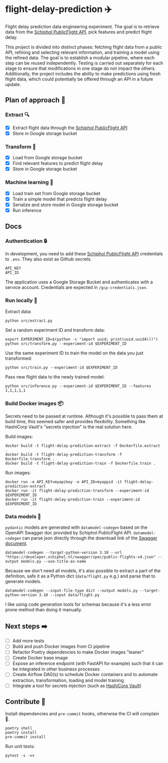 # flight-delay-prediction ✈️

Flight delay prediction data engineering experiment. The goal is to retrieve data from the [Schiphol PublicFlight API](https://developer.schiphol.nl/apis/flight-api/v4/flights?version=latest), pick features and predict flight delay.

This project is divided into distinct phases: fetching flight data from a public API, refining and selecting relevant information, and training a model using the refined data. The goal is to establish a modular pipeline, where each step can be reused independently. Testing is carried out separately for each stage to ensure that modifications in one stage do not impact the others. Additionally, the project includes the ability to make predictions using fresh flight data, which could potentially be offered through an API in a future update.

## Plan of approach 📝

### Extract 🔍

- [x] Extract flight data through the [Schiphol PublicFlight API](https://developer.schiphol.nl/apis/flight-api/v4/flights?version=latest)
- [x] Store in Google storage bucket

### Transform 🔀

- [x] Load from Google storage bucket
- [x] Find relevant features to predict flight delay
- [x] Store in Google storage bucket

### Machine learning 🤖

- [x] Load train set from Google storage bucket
- [x] Train a simple model that predicts flight delay
- [x] Serialize and store model in Google storage bucket
- [x] Run inference

## Docs

### Authentication 🔒

In development, you need to add these [Schiphol PublicFlight API](https://developer.schiphol.nl/apis/flight-api/v4/flights?version=latest) credentials to `.env`. They also exist as Github secrets.

```
API_KEY
API_ID
```

The application uses a Google Storage Bucket and authenticates with a service account. Credentials are expected in `/gcp-credentials.json`.

### Run locally 🚀

Extract data:

```
python src/extract.py
```

Set a random experiment ID and transform data:

```
export EXPERIMENT_ID=$(python -c "import uuid; print(uuid.uuid4())")
python src/transform.py --experiment-id $EXPERIMENT_ID
```

Use the same experiment ID to train the model on the data you just transformed:

```
python src/train.py --experiment-id $EXPERIMENT_ID
```

Pass new flight data to the newly trained model:

```
python src/inference.py --experiment-id $EXPERIMENT_ID --features 1,1,1,1,1
```

### Build Docker images 📦

Secrets need to be passed at runtime. Although it's possible to pass them at build time, this seemed safer and provides flexibility. Something like HashiCorp Vault's "secrets injection" is the real solution here.

Build images:

```
docker build -t flight-delay-prediction-extract -f Dockerfile.extract .
docker build -t flight-delay-prediction-transform -f Dockerfile.transform .
docker build -t flight-delay-prediction-train -f Dockerfile.train .
```

Run images:

```
docker run -e API_KEY=myapikey -e API_ID=myappid -it flight-delay-prediction-extract
docker run -it flight-delay-prediction-transform --experiment-id $EXPERIMENT_ID
docker run -it flight-delay-prediction-train --experiment-id $EXPERIMENT_ID
```

### Data models 👠

`pydantic` models are generated with `datamodel-codegen` based on the OpenAPI Swagger doc provided by Schiphol PublicFlight API. `datamodel-codegen` can parse json directly through the download link of the [Swagger document](https://swagger.io/specification/).

```
datamodel-codegen --target-python-version 3.10 --url "https://developer.schiphol.nl/swagger/spec/public-flights-v4.json" --output models.py --use-title-as-name
```

Because we don't need all models, it's also possible to extract a part of the definition, safe it as a Python dict (`data/flight.py` e.g.) and parse that to generate models.

```
datamodel-codegen --input-file-type dict --output models.py --target-python-version 3.10 --input data/flight.py
```

I like using code generation tools for schemas because it's a less error prone method than doing it manually.

## Next steps ➡️

- [ ] Add more tests
- [ ] Build and push Docker images from CI pipeline
- [ ] Refactor Poetry dependencies to make Docker images "leaner"
- [ ] Create Docker base image
- [ ] Expose an inference endpoint (with FastAPI for example) such that it can be integrated in other business processes
- [ ] Create Airflow DAG(s) to schedule Docker containers and to automate extraction, transformation, loading and model training
- [ ] Integrate a tool for secrets injection (such as [HashiCorp Vault](https://www.vaultproject.io/))

## Contribute 🤝

Install dependencies and `pre-commit` hooks, otherwise the CI will complain 😤.

```
poetry shell
poetry install
pre-commit install
```

Run unit tests:

```
pytest -s -vv
```
